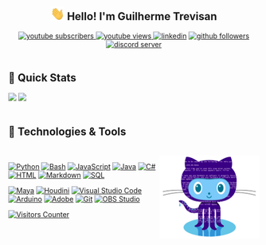 <h2 align="center"><img src="./media/waving-hand.gif" width="28"> Hello! I'm Guilherme Trevisan</h2>
<p align="center">
  <a href="https://www.youtube.com/channel/UCn2VFm7Fkd9cuSD6GIJw6mw?sub_confirmation=1">
  <img alt="youtube subscribers" title="Subscribe to my YouTube channel" src="https://img.shields.io/youtube/channel/subscribers/UCn2VFm7Fkd9cuSD6GIJw6mw?color=%23E05D44&label=SUBSCRIBE&logo=youtube&style=for-the-badge&labelColor=CE4630"/>
  </a>

  <a href="https://www.youtube.com/channel/UCn2VFm7Fkd9cuSD6GIJw6mw">
  <img alt="youtube views" title="YouTube Views" src="https://img.shields.io/youtube/channel/views/UCn2VFm7Fkd9cuSD6GIJw6mw?color=%55960c&logo=youtube&style=for-the-badge&labelColor=488207"/>
  </a> 

  <a href="https://www.linkedin.com/in/trevisangmw/">
  <img alt="linkedin" title="Linkedin Profile" src="https://img.shields.io/badge/linkedin-%230077B5.svg?&style=for-the-badge&logo=linkedin&logoColor=white"/></a>

  <a href="https://github.com/TrevisanGMW">
  <img alt="github followers" title="Follow me on Github" src="https://img.shields.io/github/followers/TrevisanGMW?color=%23E1AD0E&labelColor=C79600&style=for-the-badge&logo=github&label=Follow"/></a>

  <!--<a href="https://www.buymeacoffee.com/TrevisanGMW"><img alt="buy me a coffee" title="Buy me a coffee" src="https://img.shields.io/badge/-Support-FF5E5B?style=for-the-badge&logo=ko-fi&logoColor=white"/></a>-->

  <a href="https://discord.gg/AQ95J6YYZu">
  <img alt="discord server" title="Discord Server" src="https://img.shields.io/discord/728396699567128606?color=7289DA&label=DISCORD&logo=discord&style=for-the-badge&labelColor=5773d9&logoColor=ffffff"/>
  </a>
  <br><br>
</p>

<h2 align='left'> 🚀 Quick Stats </h2>
<div>
<img src='https://github-readme-stats.vercel.app/api?username=TrevisanGMW&show_icons=true&theme=radical&hide=contribs' height='150"'>
<img src='https://github-readme-stats.vercel.app/api/top-langs/?username=TrevisanGMW&layout=compact&theme=radical' height='150"'>

</div>
<br>

<h2 align='left'> 🔨 Technologies & Tools </h2>
<p>
<br>
<img align='right' src='./media/octocat_bsod.png' width='200"'>

<a href="https://github.com/search?q=user%3ATrevisanGMW+language%3Apython"><img alt="Python" src="https://img.shields.io/badge/Python-14354C.svg?logo=python&logoColor=white"></a>
<a href="https://github.com/search?q=user%3A3ATrevisanGMW+language%3Abash"><img alt="Bash" src="https://img.shields.io/badge/Bash-121011.svg?logo=gnu-bash&logoColor=white"></a>
<a href="https://github.com/search?q=user%3ATrevisanGMW+language%3Ajavascript"><img alt="JavaScript" src="https://img.shields.io/badge/JavaScript-F7DF1E.svg?logo=javascript&logoColor=black"></a>
<a href="https://github.com/search?q=user%3ATrevisanGMW+language%3Ajava"><img alt="Java" src="https://img.shields.io/badge/Java-007396.svg?logo=java&logoColor=white"></a>
<a href="https://github.com/search?q=user%3ATrevisanGMW+language%3Acsharp"><img alt="C#" src="https://img.shields.io/badge/C%23-239120.svg?logo=c-sharp&logoColor=white"></a>
<a href="https://github.com/search?q=user%3ATrevisanGMW+language%3Ahtml"><img alt="HTML" src="https://img.shields.io/badge/HTML-E34F26.svg?logo=html5&logoColor=white"></a>
<a href="https://github.com/search?q=user%3ATrevisanGMW+language%3Amarkdown"><img alt="Markdown" src="https://img.shields.io/badge/Markdown-000000.svg?logo=markdown&logoColor=white"></a>
<a href="https://github.com/search?q=user%3ATrevisanGMW+language%3Asql"><img alt="SQL" src="https://img.shields.io/badge/SQL-025E8C.svg?logo=amazon-dynamodb&logoColor=white"></a>
<br>
</p>
<p>
<a href="#"><img alt="Maya" src="https://img.shields.io/static/v1?message=Maya&color=088389&logo=Autodesk&logoColor=FFFFFF&label="></a>
<a href="#"><img alt="Houdini" src="https://img.shields.io/static/v1?message=Houdini&color=FF4713&logo=Houdini&logoColor=FFFFFF&label="></a>
<a href="#"><img alt="Visual Studio Code" src="https://img.shields.io/badge/Visual%20Studio%20Code-0078d7.svg?logo=visual-studio-code&logoColor=white"></a>
<a href="#"><img alt="Arduino" src="https://img.shields.io/badge/-Arduino-00979D?logo=Arduino&logoColor=white"></a>
<a href="#"><img alt="Adobe" src="https://img.shields.io/badge/Adobe-FF0000.svg?logo=adobe&logoColor=white"></a>
<a href="#"><img alt="Git" src="https://img.shields.io/badge/Git-F05033.svg?logo=git&logoColor=white"></a>
<a href="#"><img alt="OBS Studio" src="https://img.shields.io/badge/-OBS%20Studio-302E31?logo=obs-studio&logoColor=white"></a>
<br>
</p>
<p>
<a href="#"><img alt="Visitors Counter" src="https://visitor-badge.glitch.me/badge?page_id=trevisangmw&style=for-the-badge"></a>
</p>